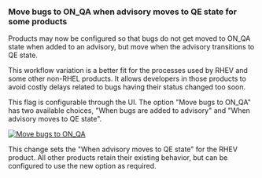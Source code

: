 ### Move bugs to ON_QA when advisory moves to QE state for some products

Products may now be configured so that bugs do not get moved to ON_QA state
when added to an advisory, but move when the advisory transitions to QE
state.

This workflow variation is a better fit for the processes used by RHEV and
some other non-RHEL products. It allows developers in those products to avoid
costly delays related to bugs having their status changed too soon.

This flag is configurable through the UI. The option "Move bugs to ON_QA"
has two available choices, "When bugs are added to advisory" and "When
advisory moves to QE state".

[![Move bugs to ON_QA](images/3.11.4/move_bugs.png)](images/3.11.4/move_bugs.png)

This change sets the "When advisory moves to QE state" for the RHEV product.
All other products retain their existing behavior, but can be configured to
use the new option as required.
